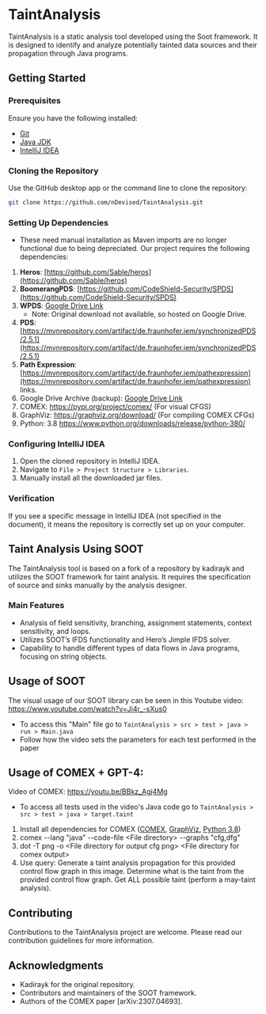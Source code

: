 # TaintAnalysis

TaintAnalysis is a static analysis tool developed using the Soot framework. It is designed to identify and analyze potentially tainted data sources and their propagation through Java programs.

## Getting Started

### Prerequisites

Ensure you have the following installed:
- [Git](https://git-scm.com/)
- [Java JDK](https://www.oracle.com/java/technologies/javase-jdk11-downloads.html)
- [IntelliJ IDEA](https://www.jetbrains.com/idea/)

### Cloning the Repository

Use the GitHub desktop app or the command line to clone the repository:

```bash
git clone https://github.com/nDevised/TaintAnalysis.git
```

### Setting Up Dependencies
   - These need manual installation as Maven imports are no longer functional due to being depreciated. Our project requires the following dependencies:

1. **Heros**: [https://github.com/Sable/heros](https://github.com/Sable/heros)
2. **BoomerangPDS**: [https://github.com/CodeShield-Security/SPDS](https://github.com/CodeShield-Security/SPDS)
3. **WPDS**: [Google Drive Link](https://drive.google.com/drive/folders/1Rikse-1NYmkVyzCEMveY8NsXX2fWGsBE?usp=sharing)
   - Note: Original download not available, so hosted on Google Drive.
4. **PDS**: [https://mvnrepository.com/artifact/de.fraunhofer.iem/synchronizedPDS/2.5.1](https://mvnrepository.com/artifact/de.fraunhofer.iem/synchronizedPDS/2.5.1)
5. **Path Expression**: [https://mvnrepository.com/artifact/de.fraunhofer.iem/pathexpression](https://mvnrepository.com/artifact/de.fraunhofer.iem/pathexpression)
links.
6. Google Drive Archive (backup): [Google Drive Link](https://drive.google.com/drive/folders/1wPsFTwMdf0AIYBiDTeZbnXPk3idQja-h?usp=sharing)
7. COMEX: https://pypi.org/project/comex/ (For visual CFGS)
8. GraphViz: https://graphviz.org/download/ (For compiling COMEX CFGs)
9. Python: 3.8 https://www.python.org/downloads/release/python-380/
### Configuring IntelliJ IDEA

1. Open the cloned repository in IntelliJ IDEA.
2. Navigate to `File > Project Structure > Libraries`.
3. Manually install all the downloaded jar files.

### Verification

If you see a specific message in IntelliJ IDEA (not specified in the document), it means the repository is correctly set up on your computer.

## Taint Analysis Using SOOT

The TaintAnalysis tool is based on a fork of a repository by kadirayk and utilizes the SOOT framework for taint analysis. It requires the specification of source and sinks manually by the analysis designer.

### Main Features

- Analysis of field sensitivity, branching, assignment statements, context sensitivity, and loops.
- Utilizes SOOT’s IFDS functionality and Hero’s Jimple IFDS solver.
- Capability to handle different types of data flows in Java programs, focusing on string objects.

## Usage of SOOT

The visual usage of our SOOT library can be seen in this Youtube video:
 https://www.youtube.com/watch?v=Ji4r_-sXus0
- To access this "Main" file go to `TaintAnalysis > src > test > java > run > Main.java`
- Follow how the video sets the parameters for each test performed in the paper

## Usage of COMEX + GPT-4:
Video of COMEX: https://youtu.be/BBkz_Agj4Mg
- To access all tests used in the video's Java code go to `TaintAnalysis > src > test > java > target.taint`
1. Install all dependencies for COMEX ([COMEX](https://pypi.org/project/comex/), [GraphViz](https://graphviz.org/download/), [Python 3.8](https://www.python.org/downloads/release/python-380/))
2. comex --lang "java" --code-file \<File directory\> --graphs "cfg,dfg"
3. dot -T png -o \<File directory for output cfg png\> \<File directory for comex output\>
4. Use query: Generate a taint analysis propagation for this provided control flow graph in this image. Determine what is the taint from the provided control flow graph. Get ALL possible taint (perform a may-taint analysis).



## Contributing

Contributions to the TaintAnalysis project are welcome. Please read our contribution guidelines for more information.

## Acknowledgments

- Kadirayk for the original repository.
- Contributors and maintainers of the SOOT framework.
- Authors of the COMEX paper [arXiv:2307.04693]. 



